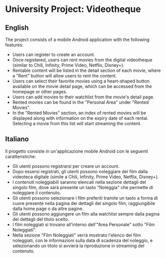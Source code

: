 # University Project: Videotheque

## English

The project consists of a mobile Android application with the following features:

- Users can register to create an account.
- Once registered, users can rent movies from the digital videotheque (similar to Chili, Infinity, Prime Video, Netflix, Disney+).
- Rentable content will be listed in the detail section of each movie, where a "Rent" button will allow users to rent the content.
- Users can select their favorite movies using a heart-shaped button available on the movie detail page, which can be accessed from the homepage or other pages.
- Users can add movies to their watchlist from the movie's detail page.
- Rented movies can be found in the "Personal Area" under "Rented Movies".
- In the "Rented Movies" section, an index of rented movies will be displayed along with information on the expiry date of each rental. Selecting a movie from this list will start streaming the content.

## Italiano

Il progetto consiste in un'applicazione mobile Android con le seguenti caratteristiche:

- Gli utenti possono registrarsi per creare un account.
- Dopo essersi registrati, gli utenti possono noleggiare dei film dalla videoteca digitale (simile a Chili, Infinity, Prime Video, Netflix, Disney+).
- I contenuti noleggiabili saranno elencati nella sezione dettagli del singolo film, dove sarà presente un tasto "Noleggia" che permette di noleggiare il contenuto.
- Gli utenti possono selezionare i film preferiti tramite un tasto a forma di cuore presente nella pagina dei dettagli del singolo film, raggiungibile dalla home page o da altre pagine.
- Gli utenti possono aggiungere un film alla watchlist sempre dalla pagina dei dettagli del titolo scelto.
- I film noleggiati si trovano all'interno dell'"Area Personale" sotto "Film Noleggiati".
- Nella sezione "Film Noleggiati" verrà mostrato l'elenco dei film noleggiati, con le informazioni sulla data di scadenza del noleggio, e selezionando un titolo si avvierà la riproduzione in streaming del contenuto.
